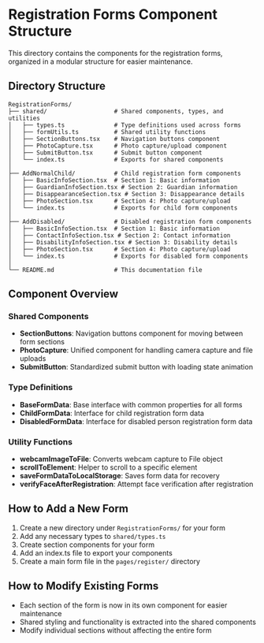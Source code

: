 # Registration Forms Component Structure

This directory contains the components for the registration forms, organized in a modular structure for easier maintenance.

## Directory Structure

```
RegistrationForms/
├── shared/                   # Shared components, types, and utilities
│   ├── types.ts              # Type definitions used across forms
│   ├── formUtils.ts          # Shared utility functions
│   ├── SectionButtons.tsx    # Navigation buttons component
│   ├── PhotoCapture.tsx      # Photo capture/upload component
│   ├── SubmitButton.tsx      # Submit button component
│   └── index.ts              # Exports for shared components
│
├── AddNormalChild/           # Child registration form components
│   ├── BasicInfoSection.tsx  # Section 1: Basic information
│   ├── GuardianInfoSection.tsx # Section 2: Guardian information
│   ├── DisappearanceSection.tsx # Section 3: Disappearance details
│   ├── PhotoSection.tsx      # Section 4: Photo capture/upload
│   └── index.ts              # Exports for child form components
│
├── AddDisabled/              # Disabled registration form components
│   ├── BasicInfoSection.tsx  # Section 1: Basic information
│   ├── ContactInfoSection.tsx # Section 2: Contact information
│   ├── DisabilityInfoSection.tsx # Section 3: Disability details
│   ├── PhotoSection.tsx      # Section 4: Photo capture/upload
│   └── index.ts              # Exports for disabled form components
│
└── README.md                 # This documentation file
```

## Component Overview

### Shared Components

- **SectionButtons**: Navigation buttons component for moving between form sections
- **PhotoCapture**: Unified component for handling camera capture and file uploads
- **SubmitButton**: Standardized submit button with loading state animation

### Type Definitions

- **BaseFormData**: Base interface with common properties for all forms
- **ChildFormData**: Interface for child registration form data
- **DisabledFormData**: Interface for disabled person registration form data

### Utility Functions

- **webcamImageToFile**: Converts webcam capture to File object
- **scrollToElement**: Helper to scroll to a specific element
- **saveFormDataToLocalStorage**: Saves form data for recovery
- **verifyFaceAfterRegistration**: Attempt face verification after registration

## How to Add a New Form

1. Create a new directory under `RegistrationForms/` for your form
2. Add any necessary types to `shared/types.ts`
3. Create section components for your form
4. Add an index.ts file to export your components
5. Create a main form file in the `pages/register/` directory

## How to Modify Existing Forms

- Each section of the form is now in its own component for easier maintenance
- Shared styling and functionality is extracted into the shared components
- Modify individual sections without affecting the entire form
